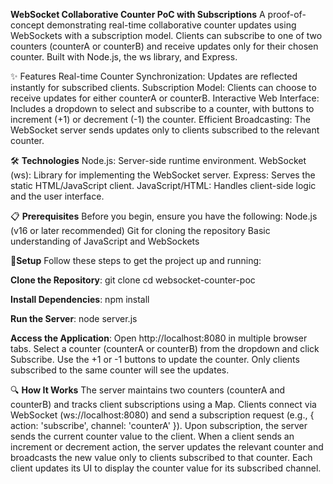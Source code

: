 **WebSocket Collaborative Counter PoC with Subscriptions**
A proof-of-concept demonstrating real-time collaborative counter updates using WebSockets with a subscription model. Clients can subscribe to one of two counters (counterA or counterB) and receive updates only for their chosen counter. Built with Node.js, the ws library, and Express.

✨ Features
Real-time Counter Synchronization: Updates are reflected instantly for subscribed clients.
Subscription Model: Clients can choose to receive updates for either counterA or counterB.
Interactive Web Interface: Includes a dropdown to select and subscribe to a counter, with buttons to increment (+1) or decrement (-1) the counter.
Efficient Broadcasting: The WebSocket server sends updates only to clients subscribed to the relevant counter.

🛠️ **Technologies**
Node.js: Server-side runtime environment.
WebSocket (ws): Library for implementing the WebSocket server.
Express: Serves the static HTML/JavaScript client.
JavaScript/HTML: Handles client-side logic and the user interface.

📋 **Prerequisites**
Before you begin, ensure you have the following:
Node.js (v16 or later recommended)
Git for cloning the repository
Basic understanding of JavaScript and WebSockets

🚀**Setup**
Follow these steps to get the project up and running:

**Clone the Repository**:
git clone <your-repo-url>
cd websocket-counter-poc

**Install Dependencies**:
npm install

**Run the Server**:
node server.js

**Access the Application**:
Open http://localhost:8080 in multiple browser tabs.
Select a counter (counterA or counterB) from the dropdown and click Subscribe.
Use the +1 or -1 buttons to update the counter. Only clients subscribed to the same counter will see the updates.

🔍 **How It Works**
The server maintains two counters (counterA and counterB) and tracks client subscriptions using a Map.
Clients connect via WebSocket (ws://localhost:8080) and send a subscription request (e.g., { action: 'subscribe', channel: 'counterA' }).
Upon subscription, the server sends the current counter value to the client.
When a client sends an increment or decrement action, the server updates the relevant counter and broadcasts the new value only to clients subscribed to that counter.
Each client updates its UI to display the counter value for its subscribed channel.


